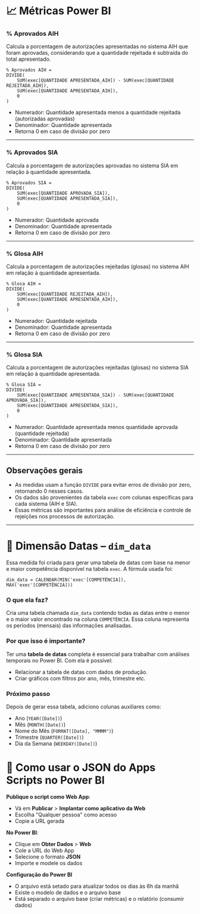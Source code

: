 # 📈 Métricas Power BI

### % Aprovados AIH

Calcula a porcentagem de autorizações apresentadas no sistema AIH que foram aprovadas, considerando que a quantidade rejeitada é subtraída do total apresentado.

```DAX
% Aprovados AIH =
DIVIDE(
    SUM(exec[QUANTIDADE APRESENTADA_AIH]) - SUM(exec[QUANTIDADE REJEITADA_AIH]),
    SUM(exec[QUANTIDADE APRESENTADA_AIH]),
    0
)
```

- Numerador: Quantidade apresentada menos a quantidade rejeitada (autorizadas aprovadas)
- Denominador: Quantidade apresentada
- Retorna 0 em caso de divisão por zero

---

### % Aprovados SIA

Calcula a porcentagem de autorizações aprovadas no sistema SIA em relação à quantidade apresentada.

```DAX
% Aprovados SIA =
DIVIDE(
    SUM(exec[QUANTIDADE APROVADA_SIA]),
    SUM(exec[QUANTIDADE APRESENTADA_SIA]),
    0
)
```

- Numerador: Quantidade aprovada
- Denominador: Quantidade apresentada
- Retorna 0 em caso de divisão por zero

---

### % Glosa AIH

Calcula a porcentagem de autorizações rejeitadas (glosas) no sistema AIH em relação à quantidade apresentada.

```DAX
% Glosa AIH =
DIVIDE(
    SUM(exec[QUANTIDADE REJEITADA_AIH]),
    SUM(exec[QUANTIDADE APRESENTADA_AIH]),
    0
)
```

- Numerador: Quantidade rejeitada
- Denominador: Quantidade apresentada
- Retorna 0 em caso de divisão por zero

---

### % Glosa SIA

Calcula a porcentagem de autorizações rejeitadas (glosas) no sistema SIA em relação à quantidade apresentada.

```DAX
% Glosa SIA =
DIVIDE(
    SUM(exec[QUANTIDADE APRESENTADA_SIA]) - SUM(exec[QUANTIDADE APROVADA_SIA]),
    SUM(exec[QUANTIDADE APRESENTADA_SIA]),
    0
)
```

- Numerador: Quantidade apresentada menos quantidade aprovada (quantidade rejeitada)
- Denominador: Quantidade apresentada
- Retorna 0 em caso de divisão por zero

---

## Observações gerais

- As medidas usam a função `DIVIDE` para evitar erros de divisão por zero, retornando 0 nesses casos.
- Os dados são provenientes da tabela `exec` com colunas específicas para cada sistema (AIH e SIA).
- Essas métricas são importantes para análise de eficiência e controle de rejeições nos processos de autorização.

---

# 📅 Dimensão Datas – `dim_data`

Essa medida foi criada para gerar uma tabela de datas com base na menor e maior competência disponível na tabela `exec`. A fórmula usada foi:

```DAX
dim_data = CALENDAR(MIN('exec'[COMPETÊNCIA]), MAX('exec'[COMPETÊNCIA]))
```

### O que ela faz?

Cria uma tabela chamada `dim_data` contendo todas as datas entre o menor e o maior valor encontrado na coluna `COMPETÊNCIA`. Essa coluna representa os períodos (mensais) das informações analisadas.

### Por que isso é importante?

Ter uma **tabela de datas** completa é essencial para trabalhar com análises temporais no Power BI. Com ela é possível:

- Relacionar a tabela de datas com dados de produção.
- Criar gráficos com filtros por ano, mês, trimestre etc.

### Próximo passo

Depois de gerar essa tabela, adiciono colunas auxiliares como:

- Ano (`YEAR([Date])`)
- Mês (`MONTH([Date])`)
- Nome do Mês (`FORMAT([Date], "MMMM")`)
- Trimestre (`QUARTER([Date])`)
- Dia da Semana (`WEEKDAY([Date])`)

# 🔗 Como usar o JSON do Apps Scripts no Power BI

**Publique o script como Web App**:

- Vá em **Publicar** > **Implantar como aplicativo da Web**
- Escolha "Qualquer pessoa" como acesso
- Copie a URL gerada

**No Power BI**:

- Clique em **Obter Dados** > **Web**
- Cole a URL do Web App
- Selecione o formato **JSON**
- Importe e modele os dados

**Configuração do Power BI**

- O arquivo está setado para atualizar todos os dias às 6h da manhã
- Existe o modelo de dados e o arquivo base
- Está separado o arquivo base (criar métricas) e o relatório (consumir dados)
